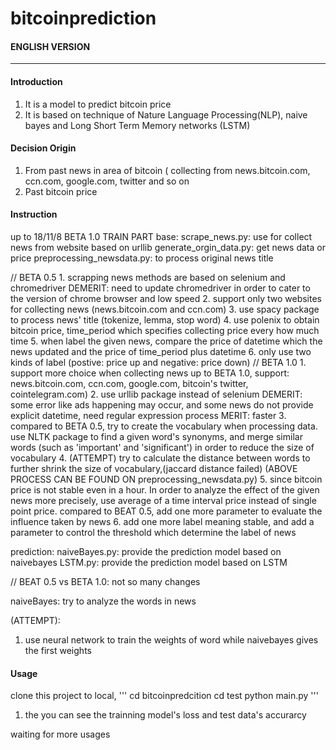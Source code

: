 # bitcoinprediction

#### ENGLISH VERSION
-----
#### Introduction
1. It is a model to predict bitcoin price
2. It is based on technique of Nature Language Processing(NLP), naive bayes and Long Short Term Memory networks (LSTM)

#### Decision Origin
1. From past news in area of bitcoin ( collecting from news.bitcoin.com, ccn.com, google.com, twitter and so on
2. Past bitcoin price

#### Instruction
up to 18/11/8
BETA 1.0
TRAIN PART
base:
  scrape_news.py: use for collect news from website based on urllib
  generate_orgin_data.py: get news data or price
  preprocessing_newsdata.py: to process original news title

// BETA 0.5
    1. scrapping news methods are based on selenium and chromedriver
    DEMERIT: need to update chromedriver in order to cater to the version of chrome browser and low speed
    2. support only two websites for collecting news (news.bitcoin.com and ccn.com)
    3. use spacy package to process news' title (tokenize, lemma, stop word)
    4. use polenix to obtain bitcoin price, time_period which specifies collecting price every how much time
    5. when label the given news, compare the price of datetime which the news updated and the price of time_period plus datetime
    6. only use two kinds of label (postive: price up and negative: price down)
// BETA 1.0
    1. support more choice when collecting news
    up to BETA 1.0, support: news.bitcoin.com, ccn.com, google.com, bitcoin's twitter, cointelegram.com)
    2. use urllib package instead of selenium
    DEMERIT: some error like ads happening may occur, and some news do not provide explicit datetime, need regular  expression process
    MERIT: faster
    3. compared to BETA 0.5, try to create the vocabulary when processing data. use NLTK package to find a given word's     synonyms, and merge similar words (such as 'important' and 'significant') in order to reduce the size of vocabulary
    4. (ATTEMPT) try to calculate the distance between words to further shrink the size of vocabulary,(jaccard distance           failed)
    (ABOVE PROCESS CAN BE FOUND ON preprocessing_newsdata.py)
    5. since bitcoin price is not stable even in a hour. In order to analyze the effect of the given news more precisely, use average of a time interval price instead of single point price. compared to BEAT 0.5, add one more parameter to evaluate the influence taken by news
    6. add one more label meaning stable, and add a parameter to control the threshold which determine the label of news
    
prediction:
  naiveBayes.py: provide the prediction model based on naivebayes
  LSTM.py: provide the prediction model based on LSTM
  
  // BEAT 0.5 vs BETA 1.0:
   not so many changes
   
   naiveBayes: try to analyze the words in news
   
   (ATTEMPT):
   1. use neural network to train the weights of word while naivebayes gives the first weights
   
 
 #### Usage
clone this project to local,
'''
cd bitcoinpredcition
cd test
python main.py
'''
1. the you can see the trainning model's loss and test data's accurarcy

waiting for more usages
 
  
